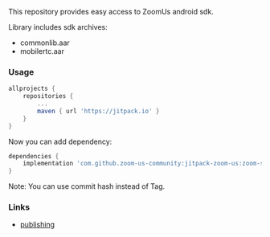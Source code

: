 This repository provides easy access to ZoomUs android sdk.

Library includes sdk archives:
- commonlib.aar
- mobilertc.aar

### Usage

```gradle
allprojects {
    repositories {
        ...
        maven { url 'https://jitpack.io' }
    }
}
```

Now you can add dependency:
```gradle
dependencies {
    implementation 'com.github.zoom-us-community:jitpack-zoom-us:zoom-sdk-android-5.13.1.11014'
}
```

Note: You can use commit hash instead of Tag.


### Links
- [publishing](./docs/DEV.md)